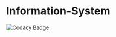 # Information-System

[![Codacy Badge](https://api.codacy.com/project/badge/Grade/9af3505d57e748adb0ed37717be5b1c5)](https://app.codacy.com/app/arttury/Information-System?utm_source=github.com&utm_medium=referral&utm_content=arttury/Information-System&utm_campaign=Badge_Grade_Dashboard)